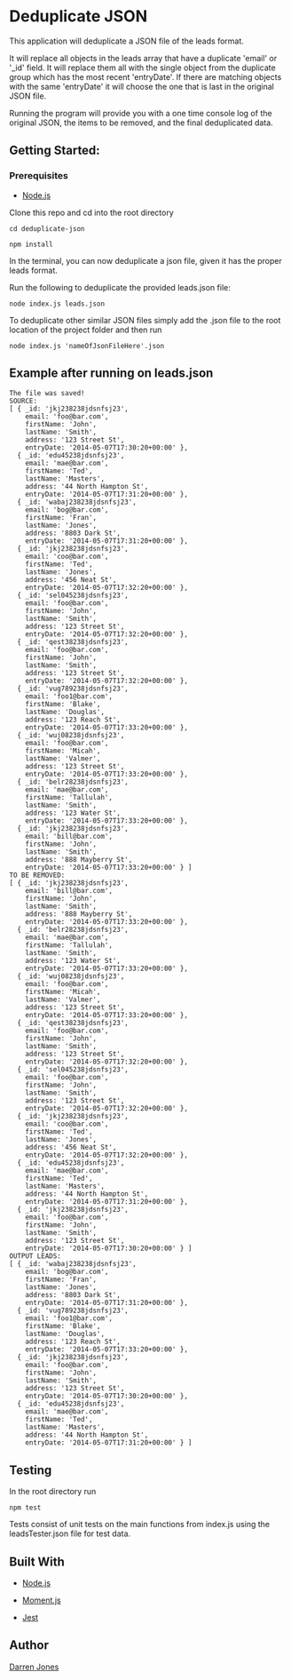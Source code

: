 # Deduplicate JSON

This application will deduplicate a JSON file of the leads format.

It will replace all objects in the leads array that have a duplicate 'email' or '_id' field. It will replace them all with the single object from the duplicate group which has the most recent 'entryDate'. If there are matching objects with the same 'entryDate' it will choose the one that is last in the original JSON file.

Running the program will provide you with a one time console log of the original JSON, the items to be removed, and the final deduplicated data.

## Getting Started:

### Prerequisites

- [Node.js](https://nodejs.org)

Clone this repo and cd into the root directory

```
cd deduplicate-json
```

```
npm install
```

In the terminal, you can now deduplicate a json file, given it has 
the proper leads format. 

Run the following to deduplicate the provided leads.json file:

```
node index.js leads.json
```

To deduplicate other similar JSON files simply add the .json file to the root location of the project folder and then run

```
node index.js 'nameOfJsonFileHere'.json
```

## Example after running on leads.json


```
The file was saved!
SOURCE: 
[ { _id: 'jkj238238jdsnfsj23',
    email: 'foo@bar.com',
    firstName: 'John',
    lastName: 'Smith',
    address: '123 Street St',
    entryDate: '2014-05-07T17:30:20+00:00' },
  { _id: 'edu45238jdsnfsj23',
    email: 'mae@bar.com',
    firstName: 'Ted',
    lastName: 'Masters',
    address: '44 North Hampton St',
    entryDate: '2014-05-07T17:31:20+00:00' },
  { _id: 'wabaj238238jdsnfsj23',
    email: 'bog@bar.com',
    firstName: 'Fran',
    lastName: 'Jones',
    address: '8803 Dark St',
    entryDate: '2014-05-07T17:31:20+00:00' },
  { _id: 'jkj238238jdsnfsj23',
    email: 'coo@bar.com',
    firstName: 'Ted',
    lastName: 'Jones',
    address: '456 Neat St',
    entryDate: '2014-05-07T17:32:20+00:00' },
  { _id: 'sel045238jdsnfsj23',
    email: 'foo@bar.com',
    firstName: 'John',
    lastName: 'Smith',
    address: '123 Street St',
    entryDate: '2014-05-07T17:32:20+00:00' },
  { _id: 'qest38238jdsnfsj23',
    email: 'foo@bar.com',
    firstName: 'John',
    lastName: 'Smith',
    address: '123 Street St',
    entryDate: '2014-05-07T17:32:20+00:00' },
  { _id: 'vug789238jdsnfsj23',
    email: 'foo1@bar.com',
    firstName: 'Blake',
    lastName: 'Douglas',
    address: '123 Reach St',
    entryDate: '2014-05-07T17:33:20+00:00' },
  { _id: 'wuj08238jdsnfsj23',
    email: 'foo@bar.com',
    firstName: 'Micah',
    lastName: 'Valmer',
    address: '123 Street St',
    entryDate: '2014-05-07T17:33:20+00:00' },
  { _id: 'belr28238jdsnfsj23',
    email: 'mae@bar.com',
    firstName: 'Tallulah',
    lastName: 'Smith',
    address: '123 Water St',
    entryDate: '2014-05-07T17:33:20+00:00' },
  { _id: 'jkj238238jdsnfsj23',
    email: 'bill@bar.com',
    firstName: 'John',
    lastName: 'Smith',
    address: '888 Mayberry St',
    entryDate: '2014-05-07T17:33:20+00:00' } ]
TO BE REMOVED:
[ { _id: 'jkj238238jdsnfsj23',
    email: 'bill@bar.com',
    firstName: 'John',
    lastName: 'Smith',
    address: '888 Mayberry St',
    entryDate: '2014-05-07T17:33:20+00:00' },
  { _id: 'belr28238jdsnfsj23',
    email: 'mae@bar.com',
    firstName: 'Tallulah',
    lastName: 'Smith',
    address: '123 Water St',
    entryDate: '2014-05-07T17:33:20+00:00' },
  { _id: 'wuj08238jdsnfsj23',
    email: 'foo@bar.com',
    firstName: 'Micah',
    lastName: 'Valmer',
    address: '123 Street St',
    entryDate: '2014-05-07T17:33:20+00:00' },
  { _id: 'qest38238jdsnfsj23',
    email: 'foo@bar.com',
    firstName: 'John',
    lastName: 'Smith',
    address: '123 Street St',
    entryDate: '2014-05-07T17:32:20+00:00' },
  { _id: 'sel045238jdsnfsj23',
    email: 'foo@bar.com',
    firstName: 'John',
    lastName: 'Smith',
    address: '123 Street St',
    entryDate: '2014-05-07T17:32:20+00:00' },
  { _id: 'jkj238238jdsnfsj23',
    email: 'coo@bar.com',
    firstName: 'Ted',
    lastName: 'Jones',
    address: '456 Neat St',
    entryDate: '2014-05-07T17:32:20+00:00' },
  { _id: 'edu45238jdsnfsj23',
    email: 'mae@bar.com',
    firstName: 'Ted',
    lastName: 'Masters',
    address: '44 North Hampton St',
    entryDate: '2014-05-07T17:31:20+00:00' },
  { _id: 'jkj238238jdsnfsj23',
    email: 'foo@bar.com',
    firstName: 'John',
    lastName: 'Smith',
    address: '123 Street St',
    entryDate: '2014-05-07T17:30:20+00:00' } ]
OUTPUT LEADS: 
[ { _id: 'wabaj238238jdsnfsj23',
    email: 'bog@bar.com',
    firstName: 'Fran',
    lastName: 'Jones',
    address: '8803 Dark St',
    entryDate: '2014-05-07T17:31:20+00:00' },
  { _id: 'vug789238jdsnfsj23',
    email: 'foo1@bar.com',
    firstName: 'Blake',
    lastName: 'Douglas',
    address: '123 Reach St',
    entryDate: '2014-05-07T17:33:20+00:00' },
  { _id: 'jkj238238jdsnfsj23',
    email: 'foo@bar.com',
    firstName: 'John',
    lastName: 'Smith',
    address: '123 Street St',
    entryDate: '2014-05-07T17:30:20+00:00' },
  { _id: 'edu45238jdsnfsj23',
    email: 'mae@bar.com',
    firstName: 'Ted',
    lastName: 'Masters',
    address: '44 North Hampton St',
    entryDate: '2014-05-07T17:31:20+00:00' } ]

```

## Testing

In the root directory run

```
npm test
```

Tests consist of unit tests on the main functions from index.js using the leadsTester.json file for test data.

## Built With

- [Node.js](https://nodejs.org)

- [Moment.js](https://momentjs.com/)

- [Jest](https://facebook.github.io/jest/)

## Author

[Darren Jones](https://github.com/darrenrjones)




